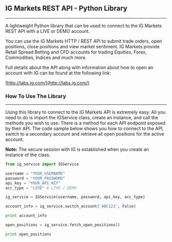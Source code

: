 ## IG Markets REST API - Python Library
--------------------------------------

A lightweight Python library that can be used to connect to the IG Markets REST API with a LIVE or DEMO account.

You can use the IG Markets HTTP / REST API to submit trade orders, open positions, close positions and view market sentiment. IG Markets provide Retail Spread Betting and CFD accounts for trading Equities, Forex, Commodities, Indices and much more.

Full details about the API along with information about how to open an account with IG can be found at the following link:

[http://labs.ig.com/](http://labs.ig.com/)

### How To Use The Library
--------------------------

Using this library to connect to the IG Markets API is extremely easy. All you need to do is import the IGService class, create an instance, and call the methods you wish to use. There is a method for each API endpoint exposed by their API. The code sample below shows you how to connect to the API, switch to a secondary account and retrieve all open positions for the active account.

**Note:** The secure session with IG is established when you create an instance of the class.

```python
from ig_service import IGService

username = "YOUR_USERNAME"
password = "YOUR_PASSWORD"
api_key = "YOUR_API_KEY"
acc_type = "LIVE" # LIVE / DEMO

ig_service = IGService(username, password, api_key, acc_type)

account_info = ig_service.switch_account('ABC123', False)

print account_info

open_positions = ig_service.fetch_open_positions()

print open_positions
```
